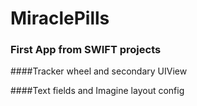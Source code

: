 # MiraclePills

### First App from SWIFT projects 

####Tracker wheel and secondary UIView

####Text fields and Imagine layout config
